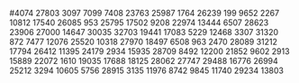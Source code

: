 #4074
27803
3097
7099
7408
23763
25987
1764
26239
199
9652
2267
10812
17540
26085
953
25795
17502
9208
22974
13444
6507
28623
23906
27000
14647
30035
32703
19441
17083
5229
12468
3307
31320
872
7477
12076
25520
10318
27970
18497
6508
963
2470
28089
31212
17794
26412
11395
24179
2934
15935
28709
8492
12200
21852
9602
2913
15889
22072
1610
19035
17688
18125
28062
27747
29488
16776
26994
25212
3294
10605
5756
28915
3135
11976
8742
9845
11740
29234
13803
